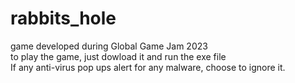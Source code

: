# rabbits_hole
game developed during Global Game Jam 2023 </br>
to play the game, just dowload it and run the exe file </br>
If any anti-virus pop ups alert for any malware, choose to ignore it. 
